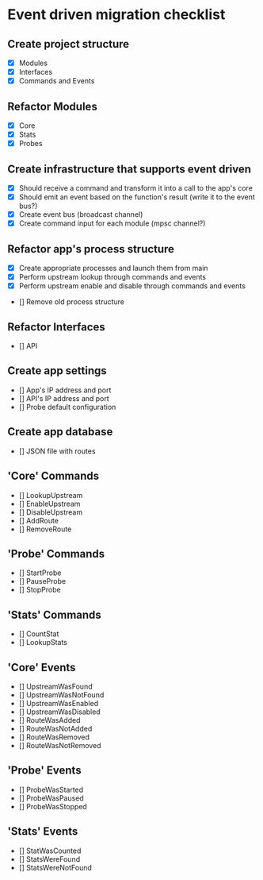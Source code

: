 # Event driven migration checklist

## Create project structure
- [x] Modules
- [x] Interfaces
- [x] Commands and Events

## Refactor Modules
- [x] Core
- [x] Stats
- [x] Probes

## Create infrastructure that supports event driven
- [x] Should receive a command and transform it into a call to the app's core
- [x] Should emit an event based on the function's result (write it to the event bus?)
- [x] Create event bus (broadcast channel)
- [x] Create command input for each module (mpsc channel?)

## Refactor app's process structure
- [x] Create appropriate processes and launch them from main
- [x] Perform upstream lookup through commands and events
- [x] Perform upstream enable and disable through commands and events
- [] Remove old process structure

## Refactor Interfaces
- [] API

## Create app settings
- [] App's IP address and port
- [] API's IP address and port
- [] Probe default configuration

## Create app database
- [] JSON file with routes

## 'Core' Commands
- [] LookupUpstream
- [] EnableUpstream
- [] DisableUpstream
- [] AddRoute
- [] RemoveRoute

## 'Probe' Commands
- [] StartProbe
- [] PauseProbe
- [] StopProbe

## 'Stats' Commands
- [] CountStat
- [] LookupStats

## 'Core' Events
- [] UpstreamWasFound
- [] UpstreamWasNotFound
- [] UpstreamWasEnabled
- [] UpstreamWasDisabled
- [] RouteWasAdded
- [] RouteWasNotAdded
- [] RouteWasRemoved
- [] RouteWasNotRemoved

## 'Probe' Events
- [] ProbeWasStarted
- [] ProbeWasPaused
- [] ProbeWasStopped

## 'Stats' Events
- [] StatWasCounted
- [] StatsWereFound
- [] StatsWereNotFound